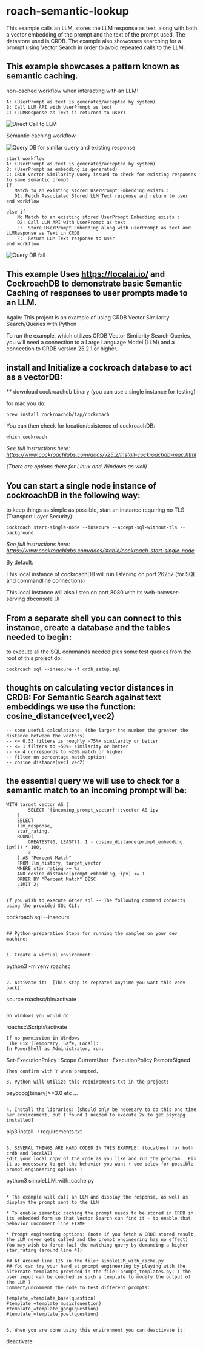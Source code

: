 # roach-semantic-lookup
This example calls an LLM, stores the LLM response as text, along with both a vector embedding of the prompt and the text of the prompt used. The datastore used is CRDB.  The example also showcases searching for a prompt using Vector Search in order to avoid repeated calls to the LLM.  

## This example showcases a pattern known as semantic caching.

non-cached workflow when interacting with an LLM:

```
A: (UserPrompt as text is generated/accepted by system) 
B: Call LLM API with UserPrompt as text
C: (LLMResponse as Text is returned to user)
```
![Direct Call to LLM](./llm_direct.png)

Semantic caching workflow :

![Query DB for similar query and existing response](./semantic_cache_hit.png)
```
start workflow
A: (UserPrompt as text is generated/accepted by system) 
B: (UserPrompt as embedding is generated) 
C: CRDB Vector Similarity Query issued to check for existing responses to same semantic prompt 
If 
   Match to an existing stored UserPrompt Embedding exists : 
   D1: Fetch Associated Stored LLM Text response and return to user
end workflow

else if 
    No Match to an existing stored UserPrompt Embedding exists : 
    D2: Call LLM API with UserPrompt as text 
    E:  Store UserPrompt Embedding along with userPrompt as text and LLMResponse as Text in CRDB
    F:  Return LLM Text response to user
end workflow
```
![Query DB fail](./semantic_cache_miss.png)

## This example Uses https://localai.io/ and CockroachDB to demonstrate basic Semantic Caching of responses to user prompts made to an LLM.

Again: This project is an example of using CRDB Vector Similarity Search/Queries with Python

To run the example, which utilizes CRDB Vector Similarity Search Queries, you will need a connection to a Large Language Model (LLM) and a connection to CRDB version 25.2.1 or higher. 

## install and Initialize a cockroach database to act as a vectorDB:


** download cockroachdb binary (you can use a single instance for testing) 

for mac you do:
```
brew install cockroachdb/tap/cockroach
```

You can then check for location/existence of cockroachDB:
```
which cockroach
```

<em> See full instructions here:  https://www.cockroachlabs.com/docs/v25.2/install-cockroachdb-mac.html 

(There are options there for Linux and Windows as well)
</em>

## You can start a single node instance of cockroachDB in the following way:

to keep things as simple as possible, start an instance requiring no TLS (Transport Layer Security):

```
cockroach start-single-node --insecure --accept-sql-without-tls --background
```

<em>See full instructions here:  https://www.cockroachlabs.com/docs/stable/cockroach-start-single-node  </em>

By default:

This local instance of cockroachDB will run listening on port 26257 (for SQL and commandline connections)

This local instance will also listen on port 8080 with its web-browser-serving dbconsole UI 

## From a separate shell you can connect to this instance, create a database and the tables needed to begin:

to execute all the SQL commands needed plus some test queries from the root of this project do:
```
cockroach sql --insecure -f crdb_setup.sql
```

## thoughts on calculating vector distances in CRDB: For Semantic Search against text embeddings we use the function: cosine_distance(vec1,vec2)
```
-- some useful calculations: (the larger the number the greater the distance between the vectors)
-- <= 0.33 filters is roughly ~75%+ similarity or better
-- <= 1 filters to ~50%+ similarity or better
-- <= 4 corresponds to ~20% match or higher
-- filter on percentage match option: 
-- cosine_distance(vec1,vec2)
```

## the essential query we will use to check for a semantic match to an incoming prompt will be:

```
WITH target_vector AS (
        SELECT '{incoming_prompt_vector}'::vector AS ipv
    )
    SELECT
    llm_response,
    star_rating,
    ROUND(
        GREATEST(0, LEAST(1, 1 - cosine_distance(prompt_embedding, ipv))) * 100,
        2
    ) AS "Percent Match"
    FROM llm_history, target_vector
    WHERE star_rating >= %s
    AND cosine_distance(prompt_embedding, ipv) <= 1
    ORDER BY "Percent Match" DESC
    LIMIT 2;
    ```

If you wish to execute other sql -- The following command connects using the provided SQL CLI:

```
cockroach sql --insecure
```

## Python-preparation Steps for running the samples on your dev machine:


1. Create a virtual environment:

```
python3 -m venv roachsc
```

2. Activate it:  [This step is repeated anytime you want this venv back]

```
source roachsc/bin/activate
```

On windows you would do:

```
roachsc\Scripts\activate
```
If no permission in Windows
 The Fix (Temporary, Safe, Local):
In PowerShell as Administrator, run:
```

Set-ExecutionPolicy -Scope CurrentUser -ExecutionPolicy RemoteSigned
```
Then confirm with Y when prompted.

3. Python will utilize this requirements.txt in the project:

```
psycopg[binary]>=3.0
etc ...
```

4. Install the libraries: [should only be necesary to do this one time per environment, but I found I needed to execute 2x to get psycopg installed]

```
pip3 install -r requirements.txt
```

5. SEVERAL THINGS ARE HARD CODED IN THIS EXAMPLE! (localhost for both crdb and localAI)
Edit your local copy of the code as you like and run the program.  Fix it as necessary to get the behavior you want ( see below for possible prompt engineering options )

```
python3 simpleLLM_with_cache.py 
```

* The example will call an LLM and display the response, as well as display the prompt sent to the LLM 

* To enable semantic caching the prompt needs to be stored in CRDB in its embedded form so that Vector Search can find it - to enable that behavior uncomment line FIXME

* Prompt engineering options: (note if you fetch a CRDB stored result, the LLM never gets called and the prompt engineering has no effect)
You may wish to force-fail the matching query by demanding a higher star_rating (around line 41)

## At Around line 115 in the file: simpleLLM_with_cache.py 
## You can try your hand at prompt engineering by playing with the alternate templates provided in the file: prompt_templates.py: ( the user input can be couched in such a template to modify the output of the LLM )
comment/uncomment the code to test different prompts:
```
    template_=template_base(question) 
    #template_=template_music(question)
    #template_=template_gang(question)
    #template_=template_poet(question)
```

6. When you are done using this environment you can deactivate it:

```
deactivate
```




